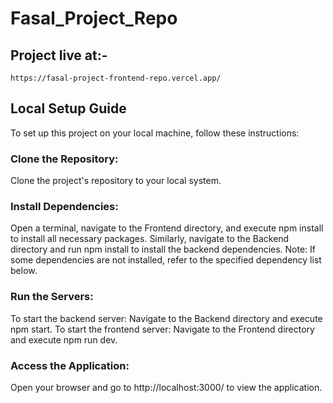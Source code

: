 # Fasal_Project_Repo
## Project live at:-
    https://fasal-project-frontend-repo.vercel.app/
## Local Setup Guide
   To set up this project on your local machine, follow these instructions:
 
### Clone the Repository:
   Clone the project's repository to your local system.
    
### Install Dependencies:
   Open a terminal, navigate to the Frontend directory, and execute npm install to install all necessary packages.
   Similarly, navigate to the Backend directory and run npm install to install the backend dependencies.
   Note: If some dependencies are not installed, refer to the specified dependency list below.

### Run the Servers:
   To start the backend server:
   Navigate to the Backend directory and execute npm start.
   To start the frontend server:
   Navigate to the Frontend directory and execute npm run dev.

### Access the Application:
   Open your browser and go to http://localhost:3000/ to view the application.
